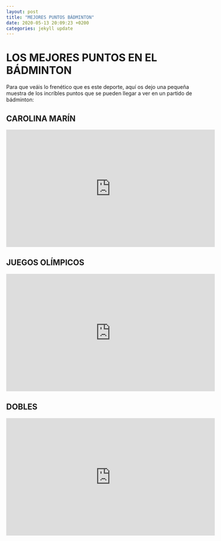 ```yaml
---
layout: post
title: "MEJORES PUNTOS BÁDMINTON"
date: 2020-05-13 20:09:23 +0200
categories: jekyll update
---
```


# LOS MEJORES PUNTOS EN EL BÁDMINTON

Para que veáis lo frenético que es este deporte, aquí os dejo una pequeña muestra de los incríbles puntos que se pueden llegar a ver en un partido de bádminton:

## CAROLINA MARÍN

<iframe width="560" height="315" src="https://www.youtube.com/embed/lLe-gA2aLnc" frameborder="0" allow="accelerometer; autoplay; encrypted-media; gyroscope; picture-in-picture" allowfullscreen></iframe>

## JUEGOS OLÍMPICOS

<iframe width="560" height="315" src="https://www.youtube.com/embed/6RqND3BAf1A" frameborder="0" allow="accelerometer; autoplay; encrypted-media; gyroscope; picture-in-picture" allowfullscreen></iframe>

## DOBLES

<iframe width="560" height="315" src="https://www.youtube.com/embed/bYRYJykFi5k" frameborder="0" allow="accelerometer; autoplay; encrypted-media; gyroscope; picture-in-picture" allowfullscreen></iframe>
